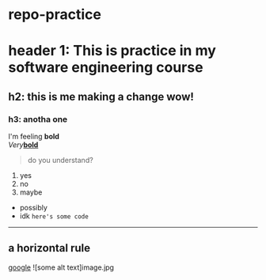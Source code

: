 # repo-practice
# header 1: This is practice in my software engineering course <br>
## h2: this is me making a change wow! <br>
### h3: anotha one <br>
I'm feeling <b>bold</b><br>
<i>Very</i><u><b>bold</b></u> <br>
> do you understand?
1. yes
2. no
3. maybe
- possibly
- idk
`here's some code`
---
a horizontal rule
---
[google](https://www.google.com/)
![some alt text]image.jpg

